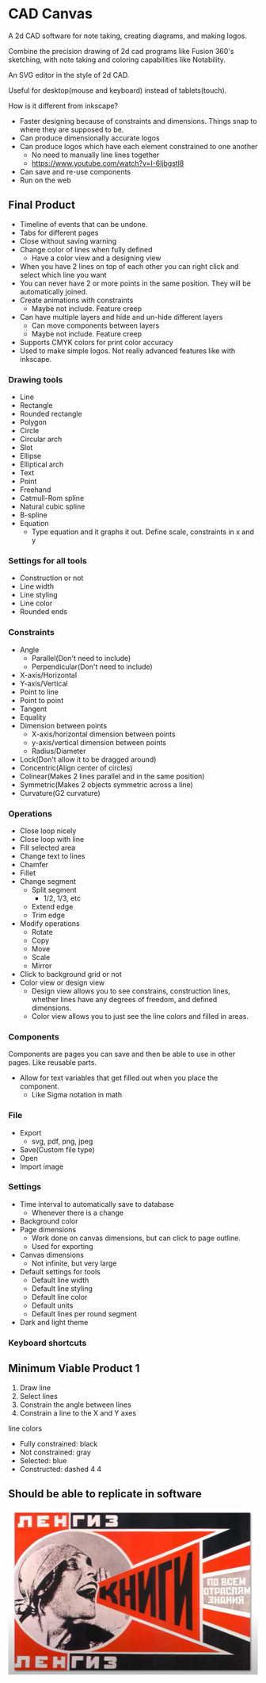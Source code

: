 # CAD Canvas

A 2d CAD software for note taking, creating diagrams, and making logos.

Combine the precision drawing of 2d cad programs like Fusion 360's sketching, with note taking and coloring capabilities like Notability.

An SVG editor in the style of 2d CAD.

Useful for desktop(mouse and keyboard) instead of tablets(touch).

How is it different from inkscape?
- Faster designing because of constraints and dimensions. Things snap to where they are supposed to be.
- Can produce dimensionally accurate logos
- Can produce logos which have each element constrained to one another
	- No need to manually line lines together
	- https://www.youtube.com/watch?v=I-6ljbgstl8
- Can save and re-use components
- Run on the web

## Final Product
- Timeline of events that can be undone.
- Tabs for different pages
- Close without saving warning
- Change color of lines when fully defined
	- Have a color view and a designing view
- When you have 2 lines on top of each other you can right click and select which line you want
- You can never have 2 or more points in the same position. They will be automatically joined.
- Create animations with constraints
	- Maybe not include. Feature creep
- Can have multiple layers and hide and un-hide different layers
	- Can move components between layers
	- Maybe not include. Feature creep
- Supports CMYK colors for print color accuracy
- Used to make simple logos. Not really advanced features like with inkscape.

### Drawing tools
- Line
- Rectangle
- Rounded rectangle
- Polygon
- Circle
- Circular arch
- Slot
- Ellipse
- Elliptical arch
- Text
- Point
- Freehand
- Catmull-Rom spline
- Natural cubic spline
- B-spline
- Equation
	- Type equation and it graphs it out. Define scale, constraints in x and y

### Settings for all tools
- Construction or not
- Line width
- Line styling
- Line color
- Rounded ends

### Constraints
- Angle
	- Parallel(Don't need to include)
	- Perpendicular(Don't need to include)
- X-axis/Horizontal
- Y-axis/Vertical
- Point to line
- Point to point
- Tangent
- Equality
- Dimension between points
	- X-axis/horizontal dimension between points
	- y-axis/vertical dimension between points
	- Radius/Diameter
- Lock(Don't allow it to be dragged around)
- Concentric(Align center of circles)
- Colinear(Makes 2 lines parallel and in the same position)
- Symmetric(Makes 2 objects symmetric across a line)
- Curvature(G2 curvature)

### Operations
- Close loop nicely
- Close loop with line
- Fill selected area
- Change text to lines
- Chamfer
- Fillet
- Change segment
	- Split segment
		- 1/2, 1/3, etc
	- Extend edge
	- Trim edge
- Modify operations
	- Rotate
	- Copy
	- Move
	- Scale
	- Mirror
- Click to background grid or not
- Color view or design view
	- Design view allows you to see constrains, construction lines, whether lines have any degrees of freedom, and defined dimensions.
	- Color view allows you to just see the line colors and filled in areas.

### Components
Components are pages you can save and then be able to use in other pages. Like reusable parts.
- Allow for text variables that get filled out when you place the component.
	- Like Sigma notation in math

### File
- Export
	- svg, pdf, png, jpeg
- Save(Custom file type)
- Open
- Import image

### Settings
- Time interval to automatically save to database
	- Whenever there is a change
- Background color
- Page dimensions
	- Work done on canvas dimensions, but can click to page outline.
	- Used for exporting
- Canvas dimensions
	- Not infinite, but very large
- Default settings for tools
	- Default line width
	- Default line styling
	- Default line color
	- Default units
	- Default lines per round segment
- Dark and light theme

### Keyboard shortcuts

## Minimum Viable Product 1
1. Draw line
1. Select lines
1. Constrain the angle between lines
1. Constrain a line to the X and Y axes

line colors
- Fully constrained: black
- Not constrained: gray
- Selected: blue
- Constructed: dashed 4 4

## Should be able to replicate in software
![poster_example](./poster_example.png)